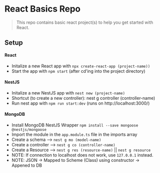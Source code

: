 # React Basics Repo
> This repo contains basic react project(s) to help you get started with React.

## Setup
#### React
- Initalize a new React app with `npx create-react-app (project-name))`
- Start the app with `npm start` (after cd'ing into the project directory)

#### NestJS
- Initalize a new NestJS app with `nest new (project-name)`
- Shortcut (to create a new controller): nest g controller (controller-name) 
- Run nest app with `npm run start:dev` (runs on http://localhost:3000/)


#### MongoDB
- Install MongoDB NestJS Wrapper `npm install --save mongoose @nestjs/mongoose`
- Import the module in the `app.module.ts` file in the imports array
- Create a schema --> `nest g mo (model-name)`
- Create a controller --> `nest g co (controller-name)`
- Create a Resource --> `nest g res (resource-name)` || `nest g resource`
- NOTE: If connection to localhost does not work, use `127.0.0.1` instead.
- NOTE: JSON -> Mapped to Scheme (Class) using constructor -> Appened to DB